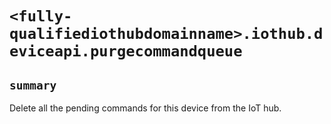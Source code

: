 # `<fully-qualifiediothubdomainname>.iothub.deviceapi.purgecommandqueue`

## `summary`
Delete all the pending commands for this device from the IoT hub.


